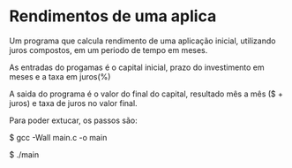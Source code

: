 # Rendimentos de uma aplica

Um programa que calcula rendimento de uma aplicação inicial, utilizando juros compostos, em um periodo de tempo em meses.

As entradas do progamas é o capital inicial, prazo do investimento em meses e a taxa em juros(%)

A saida do programa é o valor do final do capital, resultado mês a mês ($ + juros) e taxa de juros no valor final.

Para poder extucar, os passos são:

$ gcc -Wall main.c -o main

$ ./main
